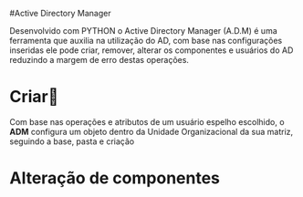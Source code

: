 #Active Directory Manager

<div>
Desenvolvido com PYTHON o Active Directory Manager (A.D.M) é uma ferramenta que auxilia na utilização do AD, com base nas configurações inseridas ele pode
criar, remover, alterar os componentes e usuários do AD reduzindo a margem de erro destas operações.


<h1>Criar🔔</h1>

<p>Com base nas operações e atributos de um usuário espelho escolhido, o <b>ADM</b> configura um objeto dentro da Unidade Organizacional da sua matriz, seguindo
a base, pasta e criação</p>

<h1>Alteração de componentes</h1>
